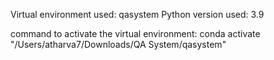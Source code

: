 Virtual environment used: qasystem 
Python version used: 3.9

command to activate the virtual environment: conda activate "/Users/atharva7/Downloads/QA System/qasystem"